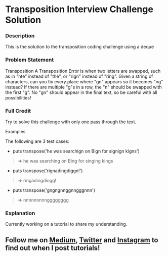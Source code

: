 # Transposition Interview Challenge Solution

### Description
This is the solution to the transposition coding challenge using a deque

### Problem Statement
Transposition
A Transposition Error is when two letters are swapped, such as in "hte" instead of "the", or "rign" instead of "ring".
Given a string of characters, can you fix every place where "gn"  appears so it becomes "ng" instead? If there are multiple "g"s in a row,  the "n" should be swapped with the first "g". No "gn" should appear in  the final text, so be careful with all possibilities!

### Full Credit

Try to solve this challenge with only one pass through the text.

Examples

The following are 3 test cases:

* puts transpose('he was searchign on Bign for signign kigns')
> => he was searching on Bing for singing kings

* puts transpose('rignadingdiggn!')
> => ringadingdingg!

* puts transpose('gngngnnggnngggnnn')
> => nnnnnnnnngggggggg

### Explanation
Currently working on a tutorial to share my understanding.

## Follow me on [Medium](https://medium.com/@oluwadamilareo_), [Twitter](https://twitter.com/oluwadamilareo_) and [Instagram](https://instagram.com/oluwadamilareolusakin) to find out when I post tutorials! 
